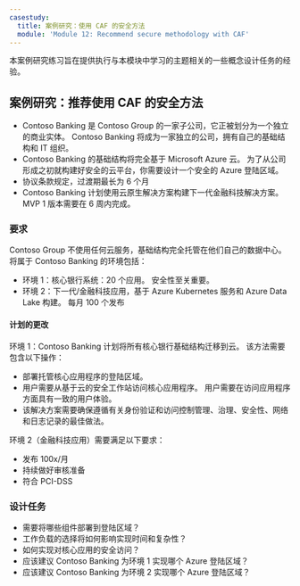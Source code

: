 ```yaml
---
casestudy:
  title: 案例研究：使用 CAF 的安全方法
  module: 'Module 12: Recommend secure methodology with CAF'
---
```

本案例研究练习旨在提供执行与本模块中学习的主题相关的一些概念设计任务的经验。

## 案例研究：推荐使用 CAF 的安全方法

- Contoso Banking 是 Contoso Group 的一家子公司，它正被划分为一个独立的商业实体。 Contoso Banking 将成为一家独立的公司，拥有自己的基础结构和 IT 组织。 
- Contoso Banking 的基础结构将完全基于 Microsoft Azure 云。 为了从公司形成之初就构建好安全的云平台，你需要设计一个安全的 Azure 登陆区域。
- 协议条款规定，过渡期最长为 6 个月
- Contoso Banking 计划使用云原生解决方案构建下一代金融科技解决方案。 MVP 1 版本需要在 6 周内完成。

### 要求

Contoso Group 不使用任何云服务，基础结构完全托管在他们自己的数据中心。 将属于 Contoso Banking 的环境包括：

- 环境 1：核心银行系统：20 个应用。 安全性至关重要。
- 环境 2：下一代/金融科技应用，基于 Azure Kubernetes 服务和 Azure Data Lake 构建。 每月 100 个发布

#### 计划的更改

环境 1：Contoso Banking 计划将所有核心银行基础结构迁移到云。 该方法需要包含以下操作：

- 部署托管核心应用程序的登陆区域。
- 用户需要从基于云的安全工作站访问核心应用程序。 用户需要在访问应用程序方面具有一致的用户体验。
- 该解决方案需要确保遵循有关身份验证和访问控制管理、治理、安全性、网络和日志记录的最佳做法。

环境 2（金融科技应用）需要满足以下要求：

- 发布 100x/月
- 持续做好审核准备
- 符合 PCI-DSS

### 设计任务

- 需要将哪些组件部署到登陆区域？
- 工作负载的选择将如何影响实现时间和复杂性？
- 如何实现对核心应用的安全访问？
- 应该建议 Contoso Banking 为环境 1 实现哪个 Azure 登陆区域？
- 应该建议 Contoso Banking 为环境 2 实现哪个 Azure 登陆区域？

